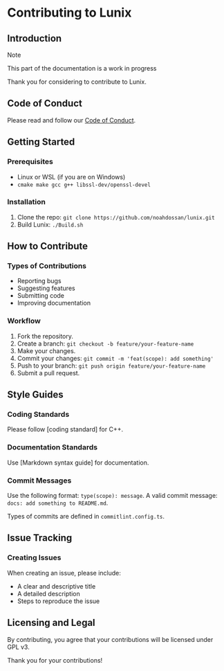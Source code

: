# Contributing to Lunix
## Introduction

> [!NOTE]
> This part of the documentation is a work in progress

Thank you for considering to contribute to Lunix.

## Code of Conduct
Please read and follow our [Code of Conduct](CoC.md).

## Getting Started
### Prerequisites
- Linux or WSL (if you are on Windows)
- `cmake make gcc g++ libssl-dev/openssl-devel`

### Installation
1. Clone the repo: `git clone https://github.com/noahdossan/lunix.git`
2. Build Lunix: `./Build.sh`

## How to Contribute
### Types of Contributions
- Reporting bugs
- Suggesting features
- Submitting code
- Improving documentation

### Workflow
1. Fork the repository.
2. Create a branch: `git checkout -b feature/your-feature-name`
3. Make your changes.
4. Commit your changes: `git commit -m 'feat(scope): add something'`
5. Push to your branch: `git push origin feature/your-feature-name`
6. Submit a pull request.

## Style Guides
### Coding Standards
Please follow [coding standard] for C++.

### Documentation Standards
Use [Markdown syntax guide] for documentation.

### Commit Messages
Use the following format: `type(scope): message`. A valid commit message: `docs: add something to README.md`.

Types of commits are defined in `commitlint.config.ts`.

## Issue Tracking
### Creating Issues
When creating an issue, please include:
- A clear and descriptive title
- A detailed description
- Steps to reproduce the issue

<!--
## Community and Support
Join our [discussion forum](link_to_forum) or reach out on [chat platform](link_to_chat).
-->

## Licensing and Legal
By contributing, you agree that your contributions will be licensed under GPL v3.

Thank you for your contributions!
